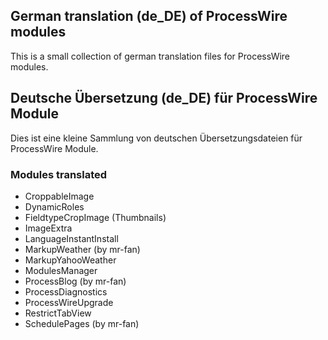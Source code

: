## German translation (de_DE) of ProcessWire modules 
This is a small collection of german translation files for ProcessWire modules.

## Deutsche Übersetzung (de_DE) für ProcessWire Module
Dies ist eine kleine Sammlung von deutschen Übersetzungsdateien für ProcessWire Module.

### Modules translated
* CroppableImage
* DynamicRoles
* FieldtypeCropImage (Thumbnails)
* ImageExtra
* LanguageInstantInstall
* MarkupWeather (by mr-fan)
* MarkupYahooWeather
* ModulesManager
* ProcessBlog (by mr-fan)
* ProcessDiagnostics
* ProcessWireUpgrade
* RestrictTabView
* SchedulePages (by mr-fan)
